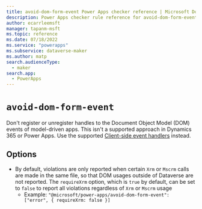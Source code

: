 ```yaml
---
title: avoid-dom-form-event Power Apps checker reference | Microsoft Docs
description: Power Apps checker rule reference for avoid-dom-form-event.
author: ecarrleemsft
manager: tapanm-msft
ms.topic: reference
ms.date: 07/18/2022
ms.service: "powerapps"
ms.subservice: dataverse-maker
ms.author: matp
search.audienceType: 
  - maker
search.app: 
  - PowerApps
---
```

# `avoid-dom-form-event`

Don't register or unregister handles to the Document Object Model (DOM) events of model-driven apps. This isn't a supported approach in Dynamics 365 or Power Apps. Use the supported [Client-side event handlers](/power-apps/developer/model-driven-apps/clientapi/reference/events) instead.

## Options
- By default, violations are only reported when certain `Xrm` or `Mscrm` calls are made in the same file, so that DOM usages outside of Dataverse are not reported.  The `requireXrm` option, which is `true` by default, can be set to `false` to report all violations regardless of `Xrm` or `Mscrm` usage
  - Example: `"@microsoft/power-apps/avoid-dom-form-event": ["error", { requireXrm: false }]`